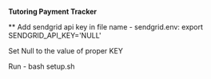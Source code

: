 **Tutoring Payment Tracker**

\*\* Add sendgrid api key in file name - sendgrid.env:
export SENDGRID_API_KEY='NULL'

Set Null to the value of proper KEY

Run - bash setup.sh

